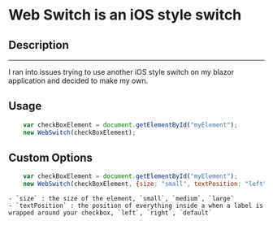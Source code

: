 # Web Switch is an iOS style switch

## Description 
 ---

I ran into issues trying to use another iOS style switch on my blazor application and decided to make my own. 

## Usage
```js
    var checkBoxElement = document.getElementById("myElement");
    new WebSwitch(checkBoxElement);
```

## Custom Options
```js
    var checkBoxElement = document.getElementById("myElement");
    new WebSwitch(checkBoxElement, {size: "small", textPosition: "left"});
```

```
- `size` : the size of the element, `small`, `medium`, `large`
- `textPosition` : the position of everything inside a when a label is wrapped around your checkbox, `left`, `right`, `default`
```
